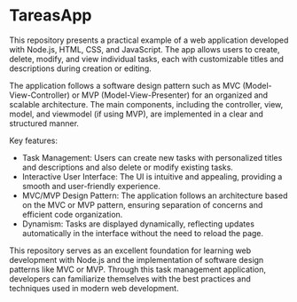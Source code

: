 # TareasApp
This repository presents a practical example of a web application developed with Node.js, HTML, CSS, and JavaScript. The app allows users to create, delete, modify, and view individual tasks, each with customizable titles and descriptions during creation or editing.

The application follows a software design pattern such as MVC (Model-View-Controller) or MVP (Model-View-Presenter) for an organized and scalable architecture. The main components, including the controller, view, model, and viewmodel (if using MVP), are implemented in a clear and structured manner.

Key features:

- Task Management: Users can create new tasks with personalized titles and descriptions and also delete or modify existing tasks.
- Interactive User Interface: The UI is intuitive and appealing, providing a smooth and user-friendly experience.
- MVC/MVP Design Pattern: The application follows an architecture based on the MVC or MVP pattern, ensuring separation of concerns and efficient code organization.
- Dynamism: Tasks are displayed dynamically, reflecting updates automatically in the interface without the need to reload the page.

This repository serves as an excellent foundation for learning web development with Node.js and the implementation of software design patterns like MVC or MVP. Through this task management application, developers can familiarize themselves with the best practices and techniques used in modern web development.
